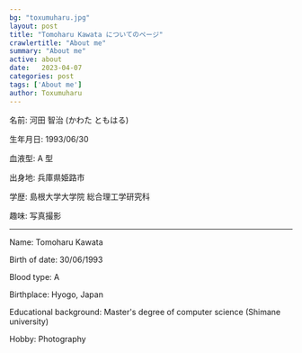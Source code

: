 ```yaml
---
bg: "toxumuharu.jpg"
layout: post
title: "Tomoharu Kawata についてのページ"
crawlertitle: "About me"
summary: "About me"
active: about
date:   2023-04-07
categories: post
tags: ['About me']
author: Toxumuharu
---
```


名前: 河田 智治 (かわた ともはる)

生年月日: 1993/06/30

血液型: A 型

出身地: 兵庫県姫路市

学歴: 島根大学大学院 総合理工学研究科

趣味: 写真撮影

--------------------------------

Name: Tomoharu Kawata

Birth of date: 30/06/1993

Blood type: A

Birthplace: Hyogo, Japan

Educational background: Master's degree of computer science (Shimane university)

Hobby: Photography